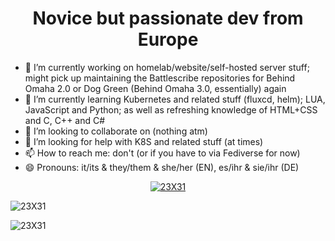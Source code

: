 <h1 align="center">Novice but passionate dev from Europe</h1>


- 🔭 I’m currently working on homelab/website/self-hosted server stuff; might pick up maintaining the Battlescribe repositories for Behind Omaha 2.0 or Dog Green (Behind Omaha 3.0, essentially) again
- 🌱 I’m currently learning Kubernetes and related stuff (fluxcd, helm); LUA, JavaScript and Python; as well as refreshing knowledge of HTML+CSS and C, C++ and C#
- 👯 I’m looking to collaborate on (nothing atm)
- 🤔 I’m looking for help with K8S and related stuff (at times)
- 📫 How to reach me: don't (or if you have to via Fediverse for now)
- 😄 Pronouns: it/its & they/them & she/her (EN), es/ihr & sie/ihr (DE)

<p align="center"> <a href="https://github.com/ryo-ma/github-profile-trophy"><img src="https://github-profile-trophy.vercel.app/?username=23X31&theme=radical" alt="23X31" /></a></p>
<p><img align="center" src="https://github-readme-stats.vercel.app/api/top-langs?username=23X31&show_icons=true&locale=en&layout=compact&theme=radical" alt="23X31" /></p>
<p><img align="center" src="https://github-readme-stats.vercel.app/api?username=23X31&rank_icon=percentile&show_icons=true&locale=en&theme=radical" alt="23X31" /></p>
